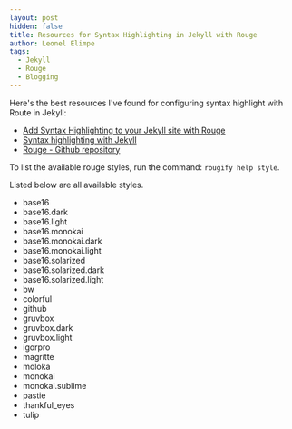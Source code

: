 ```yaml
---
layout: post
hidden: false
title: Resources for Syntax Highlighting in Jekyll with Rouge
author: Leonel Elimpe
tags:
  - Jekyll
  - Rouge
  - Blogging
---
```

Here's the best resources I've found for configuring syntax highlight with Route in Jekyll:

* [Add Syntax Highlighting to your Jekyll site with Rouge](https://bnhr.xyz/2017/03/25/add-syntax-highlighting-to-your-jekyll-site-with-rouge.html)
* [Syntax highlighting with Jekyll](https://mcpride.github.io/posts/development/2018/03/06/syntax-highlighting-with-jekyll/)
* [Rouge - Github repository](https://github.com/rouge-ruby/rouge#jekyll) 

To list the available rouge styles, run the command: `rougify help style`. 

Listed below are all available styles.

* base16
* base16.dark
* base16.light
* base16.monokai
* base16.monokai.dark
* base16.monokai.light
* base16.solarized
* base16.solarized.dark
* base16.solarized.light
* bw
* colorful
* github
* gruvbox
* gruvbox.dark
* gruvbox.light
* igorpro
* magritte
* moloka
* monokai
* monokai.sublime
* pastie
* thankful_eyes
* tulip